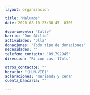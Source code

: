 ```yaml
---
layout: organizacion

title: "Malumbe"
date: 2020-08-10 23:30:45 -0300

departamento: "Salto"
barrio: "Don Atilio"
actividades: "Olla"
donaciones: "Todo tipo de donaciones"
necesidades: ""
telefono_contacto: "091792945"
direccion: "Rincon casi 17mts"

otros_contactos: ""
horario: "(LUN-VIE)"
aclaraciones: "merienda y cena"
cuenta_bancaria: ""

---
```

